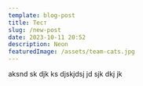 ```yaml
---
template: blog-post
title: Тест
slug: /new-post
date: 2023-10-11 20:52
description: Neon
featuredImage: /assets/team-cats.jpg
---
```


aksnd sk djk ks djskjdsj jd sjk dkj jk
